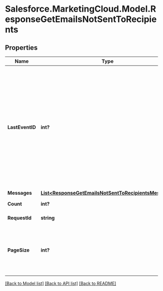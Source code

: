# Salesforce.MarketingCloud.Model.ResponseGetEmailsNotSentToRecipients
## Properties

Name | Type | Description | Notes
------------ | ------------- | ------------- | -------------
**LastEventID** | **int?** | Event ID from which you want the response to start. To obtain the initial event ID, submit a request without a lastEventId. The events in the response are listed top to bottom from oldest to newest | [optional] 
**Messages** | [**List&lt;ResponseGetEmailsNotSentToRecipientsMessage&gt;**](ResponseGetEmailsNotSentToRecipientsMessage.md) |  | [optional] 
**Count** | **int?** | Number of pages | [optional] 
**RequestId** | **string** | The ID of the request | [optional] 
**PageSize** | **int?** | Number of definitions, which are array elements, to return per paged response. | [optional] 

[[Back to Model list]](../README.md#documentation-for-models) [[Back to API list]](../README.md#documentation-for-api-endpoints) [[Back to README]](../README.md)

